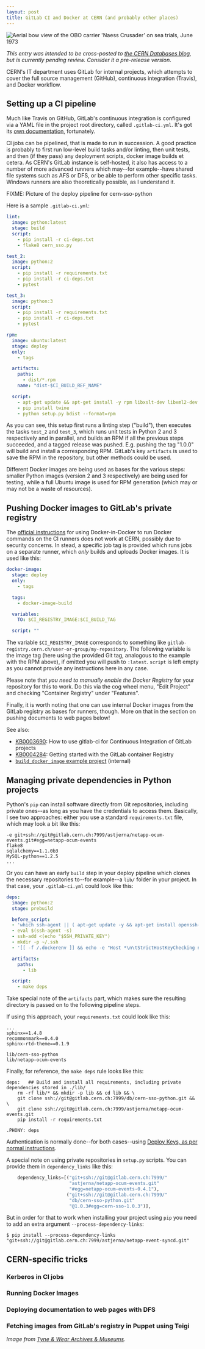 ```yaml
---
layout: post
title: GitLab CI and Docker at CERN (and probably other places)
---
```

![Aerial bow view of the OBO carrier 'Naess Crusader' on sea trials, June 1973](/resources/shipping_containers.jpg)

_This entry was intended to be cross-posted to
[the CERN Databases blog](http://db-blog.web.cern.ch/), but is currently
pending review. Consider it a pre-release version_.

CERN's IT department uses GitLab for internal projects, which attempts
to cover the full source management (GitHub), continuous integration
(Travis), and Docker workflow.

## Setting up a CI pipeline

Much like Travis on GitHub, GitLab's continuous integration is
configured via a YAML file in the project root directory, called
`.gitlab-ci.yml`. It's got its
[own documentation](https://docs.gitlab.com/ce/ci/README.html),
fortunately.

CI jobs can be pipelined, that is made to run in succession. A good
practice is probably to first run low-level build tasks and/or linting,
then unit tests, and then (if they pass) any deployment scripts, docker
image builds et cetera. As CERN's GitLab instance is self-hosted, it
also has access to a number of more advanced runners which may--for
example--have shared file systems such as AFS or DFS, or be able to
perform other specific tasks. Windows runners are also theoretically
possible, as I understand it.

FIXME: Picture of the deploy pipeline for cern-sso-python

Here is a sample `.gitlab-ci.yml`:

```yaml
lint:
  image: python:latest
  stage: build
  script:
    - pip install -r ci-deps.txt
    - flake8 cern_sso.py

test_2:
  image: python:2
  script:
    - pip install -r requirements.txt
    - pip install -r ci-deps.txt
    - pytest

test_3:
  image: python:3
  script:
    - pip install -r requirements.txt
    - pip install -r ci-deps.txt
    - pytest

rpm:
  image: ubuntu:latest
  stage: deploy
  only:
    - tags

  artifacts:
    paths:
      - dist/*.rpm
    name: "dist-$CI_BUILD_REF_NAME"

  script:
    - apt-get update && apt-get install -y rpm libxslt-dev libxml2-dev python-pip libkrb5-dev
    - pip install twine
    - python setup.py bdist --format=rpm
```

As you can see, this setup first runs a linting step ("build"), then
executes the tasks `test_2` and `test_3`, which runs unit tests in
Python 2 and 3 respectively and in parallel, and builds an RPM if all
the previous steps succeeded, and a tagged release was
pushed. E.g. pushing the tag "1.0.0" will build and install a
corresponding RPM. GitLab's key `artifacts` is used to save the RPM in
the repository, but other methods could be used.

Different Docker images are being used as bases for the various steps:
smaller Python images (version 2 and 3 respectively) are being used for
testing, while a full Ubuntu image is used for RPM generation (which may
or may not be a waste of resources).

## Pushing Docker images to GitLab's private registry

The
[official instructions](https://docs.gitlab.com/ce/ci/docker/using_docker_build.html)
for using Docker-in-Docker to run Docker commands on the CI runners does
not work at CERN, possibly due to security concerns. In stead, a
specific job tag is provided which runs jobs on a separate runner,
which _only_ builds and uploads Docker images. It is used like this:

```yaml
docker-image:
  stage: deploy
  only:
    - tags

  tags:
    - docker-image-build

  variables:
    TO: $CI_REGISTRY_IMAGE:$CI_BUILD_TAG

  script: ""
```

The variable `$CI_REGISTRY_IMAGE` corresponds to something like
`gitlab-registry.cern.ch/user-or-group/my-repository`. The following
variable is the image tag (here using the provided Git tag, analogous to
the example with the RPM above), if omitted you will push to
`:latest`. `script` is left empty as you cannot provide any instructions
here in any case.

Please note that _you need to manually enable the Docker Registry_ for
your repository for this to work. Do this via the cog wheel menu, "Edit
Project" and checking "Container Registry" under "Features".

Finally, it is worth noting that one can use internal Docker images from
the GitLab registry as bases for runners, though. More on that in the
section on pushing documents to web pages below!

See also:
- [KB0003690](https://cern.service-now.com/service-portal/article.do?n=KB0003690): How to use gitlab-ci for Continuous Integration of GitLab projects
- [KB0004284](https://cern.service-now.com/service-portal/article.do?n=KB0004284): Getting started with the GitLab container Registry
- [`build_docker_image` example project](https://gitlab.cern.ch/gitlabci-examples/build_docker_image) (internal)

## Managing private dependencies in Python projects

Python's `pip` can install software directly from Git repositories,
including private ones--as long as you have the credentials to access
them. Basically, I see two approaches: either you use a standard
`requirements.txt` file, which may look a bit like this:
```
-e git+ssh://git@gitlab.cern.ch:7999/astjerna/netapp-ocum-events.git#egg=netapp-ocum-events
flake8
sqlalchemy==1.1.0b3
MySQL-python==1.2.5
...
```

Or you can have an early `build` step in your deploy pipeline which
clones the necessary repositories to--for example--a `lib/` folder in
your project. In that case, your `.gitlab-ci.yml` could look like this:

```yaml
deps:
  image: python:2
  stage: prebuild

  before_script:
  - 'which ssh-agent || ( apt-get update -y && apt-get install openssh-client -y )'
  - eval $(ssh-agent -s)
  - ssh-add <(echo "$SSH_PRIVATE_KEY")
  - mkdir -p ~/.ssh
  - '[[ -f /.dockerenv ]] && echo -e "Host *\n\tStrictHostKeyChecking no\n\n" > ~/.ssh/config'

  artifacts:
    paths:
      - lib

  script:
    - make deps
```

Take special note of the `artifacts` part, which makes sure the
resulting directory is passed on to the following pipeline steps.

If using this approach, your `requirements.txt` could look like this:

```
...
sphinx==1.4.8
recommonmark==0.4.0
sphinx-rtd-theme==0.1.9

lib/cern-sso-python
lib/netapp-ocum-events
```

Finally, for reference, the `make deps` rule looks like this:

```
deps:	## Build and install all requirements, including private dependencies stored in ./lib/
	rm -rf lib/* && mkdir -p lib && cd lib && \
	git clone ssh://git@gitlab.cern.ch:7999/db/cern-sso-python.git && \
	git clone ssh://git@gitlab.cern.ch:7999/astjerna/netapp-ocum-events.git
	pip install -r requirements.txt

.PHONY: deps
```

Authentication is normally done--for both cases--using
[Deploy Keys, as per normal instructions](https://docs.gitlab.com/ce/ci/ssh_keys/README.html).

A special note on using private repositories in `setup.py` scripts. You
can provide them in `dependency_links` like this:

``` python
    dependency_links=[("git+ssh://git@gitlab.cern.ch:7999/"
                       "astjerna/netapp-ocum-events.git"
                       "#egg=netapp-ocum-events-0.4.1"),
                      ("git+ssh://git@gitlab.cern.ch:7999/"
                       "db/cern-sso-python.git"
                       "@1.0.3#egg=cern-sso-1.0.3")],
```

But in order for that to work when installing your project using `pip`
you need to add an extra argument `--process-dependency-links`:

```
$ pip install --process-dependency-links "git+ssh://git@gitlab.cern.ch:7999/astjerna/netapp-event-syncd.git"
```

## CERN-specific tricks

### Kerberos in CI jobs

### Running Docker Images

### Deploying documentation to web pages with DFS

### Fetching images from GitLab's registry in Puppet using Teigi


_Image from [Tyne & Wear Archives & Museums](https://www.flickr.com/photos/twm_news/25316294942/)_.
